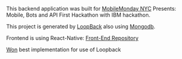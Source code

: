 This backend application was built for [MobileMonday NYC](https://www.meetup.com/Mobile-Monday-New-York-City/) Presents: Mobile, Bots and API First Hackathon with IBM hackathon. 

This project is generated by [LoopBack](http://loopback.io) also using [Mongodb](https://www.mongodb.com/).

Frontend is using React-Native: [Front-End Repository](https://github.com/polymer940c/mobilemondy)

[Won](http://dvp.st/2rtmKxq) best implementation for use of Loopback

